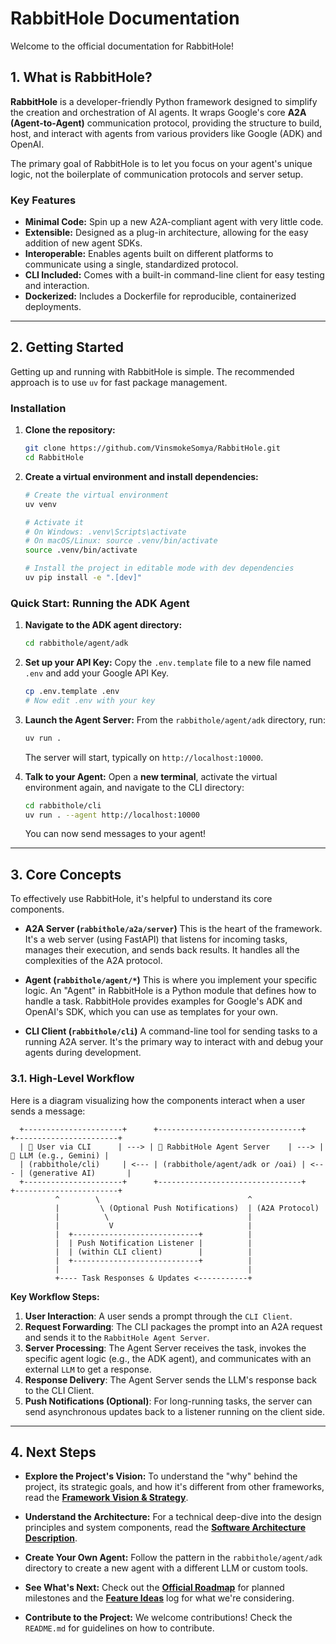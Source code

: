 # RabbitHole Documentation

Welcome to the official documentation for RabbitHole!

## 1. What is RabbitHole?
**RabbitHole** is a developer-friendly Python framework designed to simplify the creation and orchestration of AI agents. It wraps Google's core **A2A (Agent-to-Agent)** communication protocol, providing the structure to build, host, and interact with agents from various providers like Google (ADK) and OpenAI.

The primary goal of RabbitHole is to let you focus on your agent's unique logic, not the boilerplate of communication protocols and server setup.

### Key Features
- **Minimal Code:** Spin up a new A2A-compliant agent with very little code.
- **Extensible:** Designed as a plug-in architecture, allowing for the easy addition of new agent SDKs.
- **Interoperable:** Enables agents built on different platforms to communicate using a single, standardized protocol.
- **CLI Included:** Comes with a built-in command-line client for easy testing and interaction.
- **Dockerized:** Includes a Dockerfile for reproducible, containerized deployments.

---

## 2. Getting Started
Getting up and running with RabbitHole is simple. The recommended approach is to use `uv` for fast package management.

### Installation
1.  **Clone the repository:**
    ```bash
    git clone https://github.com/VinsmokeSomya/RabbitHole.git
    cd RabbitHole
    ```
2.  **Create a virtual environment and install dependencies:**
    ```bash
    # Create the virtual environment
    uv venv

    # Activate it
    # On Windows: .venv\Scripts\activate
    # On macOS/Linux: source .venv/bin/activate
    source .venv/bin/activate

    # Install the project in editable mode with dev dependencies
    uv pip install -e ".[dev]"
    ```

### Quick Start: Running the ADK Agent
1.  **Navigate to the ADK agent directory:**
    ```bash
    cd rabbithole/agent/adk
    ```
2.  **Set up your API Key:**
    Copy the `.env.template` file to a new file named `.env` and add your Google API Key.
    ```bash
    cp .env.template .env
    # Now edit .env with your key
    ```
3.  **Launch the Agent Server:**
    From the `rabbithole/agent/adk` directory, run:
    ```bash
    uv run .
    ```
    The server will start, typically on `http://localhost:10000`.

4.  **Talk to your Agent:**
    Open a **new terminal**, activate the virtual environment again, and navigate to the CLI directory:
    ```bash
    cd rabbithole/cli
    uv run . --agent http://localhost:10000
    ```
    You can now send messages to your agent!

---

## 3. Core Concepts

To effectively use RabbitHole, it's helpful to understand its core components.

- **A2A Server (`rabbithole/a2a/server`)**
  This is the heart of the framework. It's a web server (using FastAPI) that listens for incoming tasks, manages their execution, and sends back results. It handles all the complexities of the A2A protocol.

- **Agent (`rabbithole/agent/*`)**
  This is where you implement your specific logic. An "Agent" in RabbitHole is a Python module that defines how to handle a task. RabbitHole provides examples for Google's ADK and OpenAI's SDK, which you can use as templates for your own.

- **CLI Client (`rabbithole/cli`)**
  A command-line tool for sending tasks to a running A2A server. It's the primary way to interact with and debug your agents during development.

### 3.1. High-Level Workflow
Here is a diagram visualizing how the components interact when a user sends a message:

```ascii
  +----------------------+      +--------------------------------+      +-----------------------+
  | 👤 User via CLI      | ---> | 🐇 RabbitHole Agent Server    | ---> | 🧠 LLM (e.g., Gemini) |
  | (rabbithole/cli)     | <--- | (rabbithole/agent/adk or /oai) | <--- | (generative AI)       |
  +----------------------+      +--------------------------------+      +-----------------------+
          ^        \                                 ^
          |         \ (Optional Push Notifications)  | (A2A Protocol)
          |          \                               |
          |           V                              |
          |  +----------------------------+          |
          |  | Push Notification Listener |          |
          |  | (within CLI client)        |          |
          |  +----------------------------+          |
          |                                          |
          +---- Task Responses & Updates <-----------+
```
**Key Workflow Steps:**

1.  **User Interaction**: A user sends a prompt through the `CLI Client`.
2.  **Request Forwarding**: The CLI packages the prompt into an A2A request and sends it to the `RabbitHole Agent Server`.
3.  **Server Processing**: The Agent Server receives the task, invokes the specific agent logic (e.g., the ADK agent), and communicates with an external `LLM` to get a response.
4.  **Response Delivery**: The Agent Server sends the LLM's response back to the CLI Client.
5.  **Push Notifications (Optional)**: For long-running tasks, the server can send asynchronous updates back to a listener running on the client side.

---

## 4. Next Steps

- **Explore the Project's Vision:**
  To understand the "why" behind the project, its strategic goals, and how it's different from other frameworks, read the **[Framework Vision & Strategy](./FRAMEWORK_VISION.md)**.

- **Understand the Architecture:**
  For a technical deep-dive into the design principles and system components, read the **[Software Architecture Description](./architecture.md)**.

- **Create Your Own Agent:**
  Follow the pattern in the `rabbithole/agent/adk` directory to create a new agent with a different LLM or custom tools.

- **See What's Next:**
  Check out the **[Official Roadmap](./roadmap.md)** for planned milestones and the **[Feature Ideas](./FEATURE_IDEAS.md)** log for what we're considering.

- **Contribute to the Project:**
  We welcome contributions! Check the `README.md` for guidelines on how to contribute. 